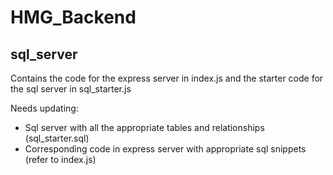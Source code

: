 # HMG_Backend
## sql_server

Contains the code for the express server in index.js
and the starter code for the sql server in sql_starter.js


Needs updating:
+ Sql server with all the appropriate tables and relationships (sql_starter.sql)
+ Corresponding code in express server with appropriate sql snippets (refer to index.js)

